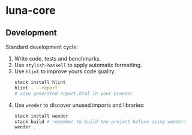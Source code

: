 # luna-core

## Development

Standard development cycle:

1. Write code, tests and benchmarks.
2. Use `stylish-haskell` to apply automatic formatting.
3. Use `hlint` to improve yours code quality:
   ```bash
   stack install hlint
   hlint . --report
   # view generated report.html in your browser
   ```
4. Use `weeder` to discover unused imports and libraries:
   ```bash
   stack install weeder
   stack build # remember to build the project before using weeder!
   weeder .
   ```
